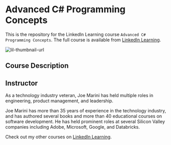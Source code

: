 # Advanced C# Programming Concepts
This is the repository for the LinkedIn Learning course `Advanced C# Programming Concepts`. The full course is available from [LinkedIn Learning][lil-course-url].

![lil-thumbnail-url]

## Course Description


## Instructor

As a technology industry veteran, Joe Marini has held multiple roles in engineering, product management, and leadership.

Joe Marini has more than 35 years of experience in the technology industry, and has authored several books and more than 40 educational courses on software development. He has held prominent roles at several Silicon Valley companies including Adobe, Microsoft, Google, and Databricks.
                            

Check out my other courses on [LinkedIn Learning](https://www.linkedin.com/learning/instructors/joe-marini).


[0]: # (Replace these placeholder URLs with actual course URLs)

[lil-course-url]: https://www.linkedin.com/learning/
[lil-thumbnail-url]: https://media.licdn.com/dms/image/v2/D4E0DAQG0eDHsyOSqTA/learning-public-crop_675_1200/B4EZVdqqdwHUAY-/0/1741033220778?e=2147483647&v=beta&t=FxUDo6FA8W8CiFROwqfZKL_mzQhYx9loYLfjN-LNjgA
